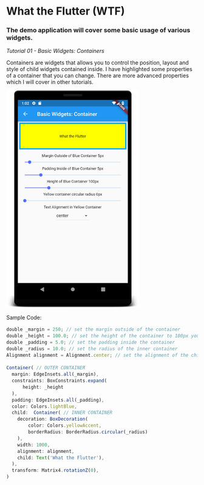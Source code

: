 # What the Flutter (WTF)

### The demo application will cover some basic usage of various widgets.

*Tutorial 01 - Basic Widgets: Containers*

Containers are widgets that allows you to control the position, layout and style of child widgets contained inside. I have highlighted some properties of a container that you can change. There are more advanced properties which I will cover in other tutorials.

<img src="../../assets/t01-container-001.png" width="350">

Sample Code:
```javascript
double _margin = 250; // set the margin outside of the container
double _height = 100.0; // set the height of the container to 100px you can also supply a width: xxx.xx in the BoxConstraints
double _padding = 5.0; // set the padding inside the container
double _radius = 10.0; // set the radius of the inner container
Alignment alignment = Alignment.center; // set the alignment of the child of the inner container

Container( // OUTER CONTAINER
  margin: EdgeInsets.all(_margin),
  constraints: BoxConstraints.expand(
      height: _height
  ),
  padding: EdgeInsets.all(_padding),
  color: Colors.lightBlue,
  child:  Container( // INNER CONTAINER
    decoration: BoxDecoration(
        color: Colors.yellowAccent,
        borderRadius: BorderRadius.circular(_radius)
    ),
    width: 1000,
    alignment: alignment,
    child: Text('What the Flutter'),
  ),
  transform: Matrix4.rotationZ(0),
)
```
